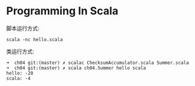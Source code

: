 # Programming In Scala

脚本运行方式:

```
scala -nc hello.scala
```


类运行方式:

```
➜  ch04 git:(master) ✗ scalac ChecksumAccumulator.scala Summer.scala
➜  ch04 git:(master) ✗ scala ch04.Summer hello scala                
hello: -20
scala: -4
```
